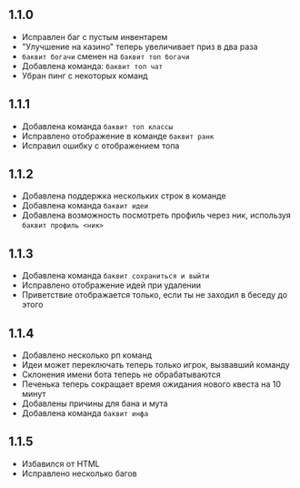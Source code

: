 ## 1.1.0

- Исправлен баг с пустым инвентарем
- "Улучшение на казино" теперь увеличивает приз в два раза
- `баквит богачи` сменен на `баквит топ богачи`
- Добавлена команда: `баквит топ чат`
- Убран пинг с некоторых команд

## 1.1.1

- Добавлена команда `баквит топ классы`
- Исправлено отображение в команде `баквит ранк`
- Исправил ошибку с отображением топа

## 1.1.2

- Добавлена поддержка нескольких строк в команде
- Добавлена команда `баквит идеи`
- Добавлена возможность посмотреть профиль через ник, используя `баквит профиль <ник>`

## 1.1.3

- Добавлена команда `баквит сохраниться и выйти`
- Исправлено отображение идей при удалении
- Приветствие отображается только, если ты не заходил в беседу до этого

## 1.1.4

- Добавлено несколько рп команд
- Идеи может переключать теперь только игрок, вызвавший команду
- Склонения имени бота теперь не обрабатываются
- Печенька теперь сокращает время ожидания нового квеста на 10 минут
- Добавлены причины для бана и мута
- Добавлена команда `баквит инфа`

## 1.1.5

- Избавился от HTML
- Исправлено несколько багов